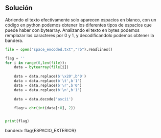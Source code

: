 
## Solución
Abriendo el texto efectivamente solo aparecen espacios en blanco, con un código en python podemos obtener los diferentes tipos de espacios que puede haber con bytearray. Analizando el texto en bytes podemos remplazar los caracteres por 0 y 1, y decodificandolo podemos obtener la bandera.

``` python
file = open("space_encoded.txt","rb").readlines()

flag = ''
for i in range(0,len(file)):
	data = bytearray(file[i])
	
	data = data.replace(b'\x20',b'0')
	data = data.replace(b'\t',b'1')
	data = data.replace(b'\r',b'0')
	data = data.replace(b'\n',b'1')
	
	data = data.decode('ascii')
	
	flag+= chr(int(data[:8], 2))


print(flag)
```

bandera:
flag{ESPACIO_EXTERIOR}